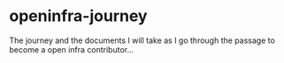 # openinfra-journey
The journey and the documents I will take as I go through the passage to become a open infra contributor...
